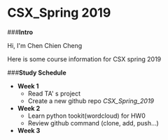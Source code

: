 # CSX_Spring 2019

###**Intro**

Hi, I'm Chen Chien Cheng

Here is some course information for CSX spring 2019



###**Study Schedule**

- **Week 1**
  - Read TA' s project
  - Create a new github repo *CSX_Spring_2019*
- **Week 2**
  - Learn python tookit(wordcloud) for HW0
  - Review github command (clone, add, push...) 
- **Week 3**